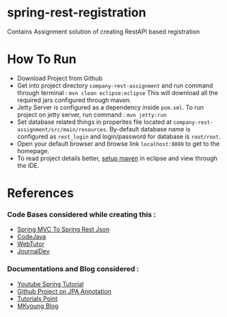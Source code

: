 # spring-rest-registration
Contains Assignment solution of creating RestAPI based registration

# How To Run
* Download Project from Github
* Get into project directory `company-rest-assignment` and run command through terminal : 
```mvn clean eclipse:eclipse``` 
This will download all the required jars configured through maven.
* Jetty Server is configured as a dependency inside `pom.xml`. To run project on jetty server, run command : 
```mvn jetty:run```
* Set database related things in properites file located at `company-rest-assignment/src/main/resources`.
By-default database name is configured as `rest_login` and login/password for database is `root/root`.
* Open your default browser and browse link `localhost:8080` to get to the homepage.
* To read project details better, [setup maven](http://www.vogella.com/tutorials/EclipseMaven/article.html) in eclipse and view through the IDE. 

# References
### Code Bases considered while creating this :
* [Spring MVC To Spring Rest Json](https://stackoverflow.com/questions/37320448/convert-spring-mvc-to-spring-fullrest-json-application)
* [CodeJava](http://www.codejava.net/frameworks/spring/14-tips-for-writing-spring-mvc-controller)
* [WebTutor](http://javawebtutor.com/articles/spring/spring-mvc-tutorial.php)
* [JournalDev](https://www.journaldev.com/3358/spring-requestmapping-requestparam-pathvariable-example)

### Documentations and Blog considered : 
* [Youtube Spring Tutorial](https://www.youtube.com/watch?v=JusAo909L6Q&list=PLzS3AYzXBoj-DeU8oR9OTYx4IfEUQbKAm&index=7)
* [Github Project on JPA Annotation](https://github.com/kishanjavatrainer/SpringJPAIntegrationUsingAnnotation)
* [Tutorials Point](https://www.tutorialspoint.com/jpa/jpa_entity_managers.htm)
* [MKyoung Blog](https://www.mkyong.com/hibernate/maven-hibernate-annonation-mysql-example/)

